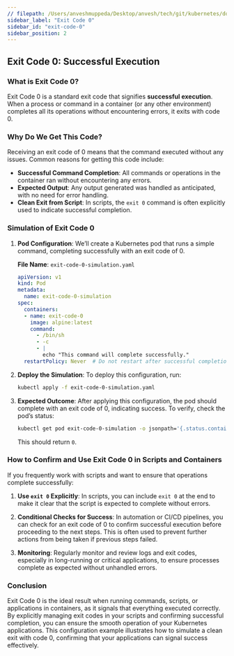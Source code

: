 ```yaml
---
// filepath: /Users/anveshmuppeda/Desktop/anvesh/tech/git/kubernetes/docs/012-troubleshoot/exit-code-0/exit-code-0.md
sidebar_label: "Exit Code 0"
sidebar_id: "exit-code-0"
sidebar_position: 2
---
```


## Exit Code 0: Successful Execution

### What is Exit Code 0?
Exit Code 0 is a standard exit code that signifies **successful execution**. When a process or command in a container (or any other environment) completes all its operations without encountering errors, it exits with code 0.

### Why Do We Get This Code?
Receiving an exit code of 0 means that the command executed without any issues. Common reasons for getting this code include:

- **Successful Command Completion**: All commands or operations in the container ran without encountering any errors.
- **Expected Output**: Any output generated was handled as anticipated, with no need for error handling.
- **Clean Exit from Script**: In scripts, the `exit 0` command is often explicitly used to indicate successful completion.

### Simulation of Exit Code 0

1. **Pod Configuration**:
   We’ll create a Kubernetes pod that runs a simple command, completing successfully with an exit code of 0.

   **File Name**: `exit-code-0-simulation.yaml`

   ```yaml
   apiVersion: v1
   kind: Pod
   metadata:
     name: exit-code-0-simulation
   spec:
     containers:
     - name: exit-code-0
       image: alpine:latest
       command:
         - /bin/sh
         - -c
         - |
           echo "This command will complete successfully."
     restartPolicy: Never  # Do not restart after successful completion
   ```

2. **Deploy the Simulation**:
   To deploy this configuration, run:
   ```bash
   kubectl apply -f exit-code-0-simulation.yaml
   ```

3. **Expected Outcome**:
   After applying this configuration, the pod should complete with an exit code of 0, indicating success. To verify, check the pod’s status:
   ```bash
   kubectl get pod exit-code-0-simulation -o jsonpath='{.status.containerStatuses[0].state.terminated.exitCode}'
   ```
   This should return `0`.

### How to Confirm and Use Exit Code 0 in Scripts and Containers

If you frequently work with scripts and want to ensure that operations complete successfully:

1. **Use `exit 0` Explicitly**:
   In scripts, you can include `exit 0` at the end to make it clear that the script is expected to complete without errors.

2. **Conditional Checks for Success**:
   In automation or CI/CD pipelines, you can check for an exit code of 0 to confirm successful execution before proceeding to the next steps. This is often used to prevent further actions from being taken if previous steps failed.

3. **Monitoring**:
   Regularly monitor and review logs and exit codes, especially in long-running or critical applications, to ensure processes complete as expected without unhandled errors.

### Conclusion
Exit Code 0 is the ideal result when running commands, scripts, or applications in containers, as it signals that everything executed correctly. By explicitly managing exit codes in your scripts and confirming successful completion, you can ensure the smooth operation of your Kubernetes applications. This configuration example illustrates how to simulate a clean exit with code 0, confirming that your applications can signal success effectively.